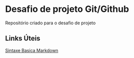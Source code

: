 # Desafio de projeto Git/Github
Repositório criado para o desafio de projeto

## Links Úteis
[Sintaxe Basica Markdown](https://www.markdownguide.org/basic-syntax/)
